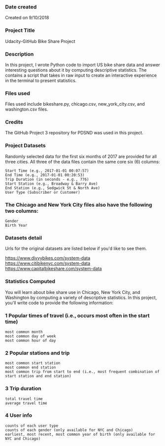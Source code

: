 ### Date created
Created on 9/10/2018

### Project Title
Udacity-GitHub Bike Share Project

### Description
In this project, I wrote Python code to import US bike share data and answer interesting questions about it by computing descriptive statistics. The contains a script that takes in raw input to create an interactive experience in the terminal to present statistics.

### Files used
Files used include bikeshare.py, chicago.csv, new_york_city.csv, and washington.csv files.

### Credits
The GitHub Project 3 repository for PDSND was used in this project.  

### Project Datasets
Randomly selected data for the first six months of 2017 are provided for all three cities. All three of the data files contain the same core six (6) columns:

    Start Time (e.g., 2017-01-01 00:07:57)
    End Time (e.g., 2017-01-01 00:20:53)
    Trip Duration (in seconds - e.g., 776)
    Start Station (e.g., Broadway & Barry Ave)
    End Station (e.g., Sedgwick St & North Ave)
    User Type (Subscriber or Customer)

### The Chicago and New York City files also have the following two columns:
    Gender
    Birth Year

### Datasets detail
Urls for the original datasets are listed below if you'd like to see them.

https://www.divvybikes.com/system-data
https://www.citibikenyc.com/system-data
https://www.capitalbikeshare.com/system-data

### Statistics Computed
You will learn about bike share use in Chicago, New York City, and Washington by computing a variety of descriptive statistics. In this project, you'll write code to provide the following information:

### 1 Popular times of travel (i.e., occurs most often in the start time)

    most common month
    most common day of week
    most common hour of day

### 2 Popular stations and trip

    most common start station
    most common end station
    most common trip from start to end (i.e., most frequent combination of start station and end station)

### 3 Trip duration

    total travel time
    average travel time

### 4 User info

    counts of each user type
    counts of each gender (only available for NYC and Chicago)
    earliest, most recent, most common year of birth (only available for NYC and Chicago)
